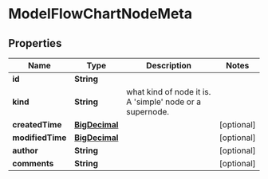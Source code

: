 # ModelFlowChartNodeMeta

## Properties
Name | Type | Description | Notes
------------ | ------------- | ------------- | -------------
**id** | **String** |  | 
**kind** | **String** | what kind of node it is. A &#x27;simple&#x27; node or a supernode. | 
**createdTime** | [**BigDecimal**](BigDecimal.md) |  |  [optional]
**modifiedTime** | [**BigDecimal**](BigDecimal.md) |  |  [optional]
**author** | **String** |  |  [optional]
**comments** | **String** |  |  [optional]
